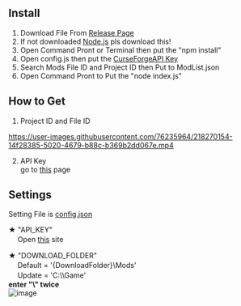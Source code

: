## Install
1. Download File From [Release Page](https://github.com/AsutoraGG/Curforge-ModDownloader/releases/tag/release)
2. If not downloaded [Node.js](https://nodejs.org/) pls download this!
3. Open Command Pront or Terminal then put the "npm install"
4. Open config.js then put the [CurseForgeAPI Key](https://console.curseforge.com/#/api-keys)
5. Search Mods File ID and Project ID then Put to ModList.json
6. Open Command Pront to Put the "node index.js"

## How to Get
1. Project ID and File ID  

https://user-images.githubusercontent.com/76235964/218270154-14f28385-5020-4679-b88c-b369b2dd067e.mp4
  
2. API Key  
go to [this](https://console.curseforge.com/?#/api-keys) page

## Settings
Setting File is [config.json](https://github.com/AsutoraGG/Curforge-ModDownloader/blob/main/config.json)

&#9733;	 "API_KEY"  
　 Open [this](https://console.curseforge.com/#/api-keys) site

&#9733;	 "DOWNLOAD_FOLDER"  
　 Default = '{DownloadFolder}&#92;Mods'  
　 Update = 'C:&#92;&#92;Game'  
   **enter "&#92;" twice**  
![image](https://user-images.githubusercontent.com/76235964/218446204-359b0e75-8001-4aba-98ce-020a3b3cbcc3.png)
